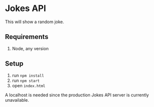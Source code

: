# Jokes API

This will show a random joke.

## Requirements

1. Node, any version

## Setup

1. run `npm install`
1. run `npm start`
1. open `index.html`

A localhost is needed since the production Jokes API server is currently unavailable.